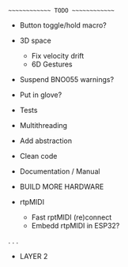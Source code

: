 ~~~~~~~~~~~~~~~~~~~~~~~~~~~~~~
~~~~~~~~~~~~ TODO ~~~~~~~~~~~~
~~~~~~~~~~~~~~~~~~~~~~~~~~~~~~

- Button toggle/hold macro?

- 3D space
    - Fix velocity drift
    - 6D Gestures

- Suspend BNO055 warnings?

- Put in glove?

- Tests

- Multithreading

- Add abstraction

- Clean code

- Documentation / Manual

- BUILD MORE HARDWARE

- rtpMIDI
    - Fast rptMIDI (re)connect
    - Embedd rtpMIDI in ESP32?

.
.
.

- LAYER 2
